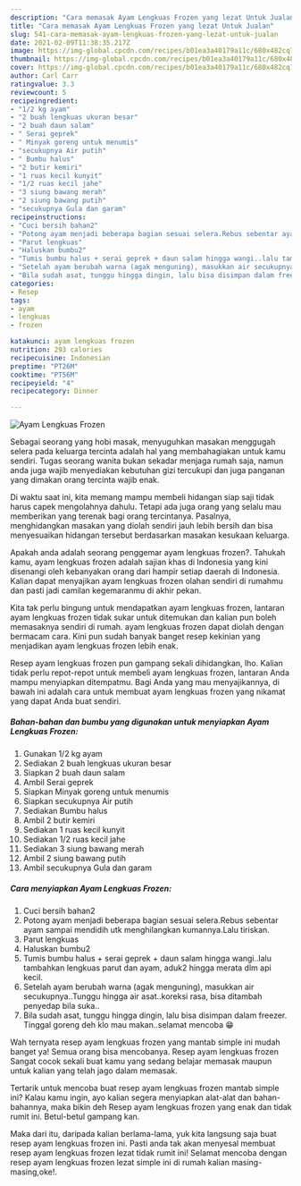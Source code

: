 ```yaml
---
description: "Cara memasak Ayam Lengkuas Frozen yang lezat Untuk Jualan"
title: "Cara memasak Ayam Lengkuas Frozen yang lezat Untuk Jualan"
slug: 541-cara-memasak-ayam-lengkuas-frozen-yang-lezat-untuk-jualan
date: 2021-02-09T11:38:35.217Z
image: https://img-global.cpcdn.com/recipes/b01ea3a40179a11c/680x482cq70/ayam-lengkuas-frozen-foto-resep-utama.jpg
thumbnail: https://img-global.cpcdn.com/recipes/b01ea3a40179a11c/680x482cq70/ayam-lengkuas-frozen-foto-resep-utama.jpg
cover: https://img-global.cpcdn.com/recipes/b01ea3a40179a11c/680x482cq70/ayam-lengkuas-frozen-foto-resep-utama.jpg
author: Carl Carr
ratingvalue: 3.3
reviewcount: 5
recipeingredient:
- "1/2 kg ayam"
- "2 buah lengkuas ukuran besar"
- "2 buah daun salam"
- " Serai geprek"
- " Minyak goreng untuk menumis"
- "secukupnya Air putih"
- " Bumbu halus"
- "2 butir kemiri"
- "1 ruas kecil kunyit"
- "1/2 ruas kecil jahe"
- "3 siung bawang merah"
- "2 siung bawang putih"
- "secukupnya Gula dan garam"
recipeinstructions:
- "Cuci bersih bahan2"
- "Potong ayam menjadi beberapa bagian sesuai selera.Rebus sebentar ayam sampai mendidih utk menghilangkan kumannya.Lalu tiriskan."
- "Parut lengkuas"
- "Haluskan bumbu2"
- "Tumis bumbu halus + serai geprek + daun salam hingga wangi..lalu tambahkan lengkuas parut dan ayam, aduk2 hingga merata dlm api kecil."
- "Setelah ayam berubah warna (agak menguning), masukkan air secukupnya..Tunggu hingga air asat..koreksi rasa, bisa ditambah penyedap bila suka.."
- "Bila sudah asat, tunggu hingga dingin, lalu bisa disimpan dalam freezer. Tinggal goreng deh klo mau makan..selamat mencoba 😁"
categories:
- Resep
tags:
- ayam
- lengkuas
- frozen

katakunci: ayam lengkuas frozen 
nutrition: 293 calories
recipecuisine: Indonesian
preptime: "PT26M"
cooktime: "PT56M"
recipeyield: "4"
recipecategory: Dinner

---
```



![Ayam Lengkuas Frozen](https://img-global.cpcdn.com/recipes/b01ea3a40179a11c/680x482cq70/ayam-lengkuas-frozen-foto-resep-utama.jpg)

Sebagai seorang yang hobi masak, menyuguhkan masakan menggugah selera pada keluarga tercinta adalah hal yang membahagiakan untuk kamu sendiri. Tugas seorang  wanita bukan sekadar menjaga rumah saja, namun anda juga wajib menyediakan kebutuhan gizi tercukupi dan juga panganan yang dimakan orang tercinta wajib enak.

Di waktu  saat ini, kita memang mampu membeli hidangan siap saji tidak harus capek mengolahnya dahulu. Tetapi ada juga orang yang selalu mau memberikan yang terenak bagi orang tercintanya. Pasalnya, menghidangkan masakan yang diolah sendiri jauh lebih bersih dan bisa menyesuaikan hidangan tersebut berdasarkan masakan kesukaan keluarga. 



Apakah anda adalah seorang penggemar ayam lengkuas frozen?. Tahukah kamu, ayam lengkuas frozen adalah sajian khas di Indonesia yang kini disenangi oleh kebanyakan orang dari hampir setiap daerah di Indonesia. Kalian dapat menyajikan ayam lengkuas frozen olahan sendiri di rumahmu dan pasti jadi camilan kegemaranmu di akhir pekan.

Kita tak perlu bingung untuk mendapatkan ayam lengkuas frozen, lantaran ayam lengkuas frozen tidak sukar untuk ditemukan dan kalian pun boleh memasaknya sendiri di rumah. ayam lengkuas frozen dapat diolah dengan bermacam cara. Kini pun sudah banyak banget resep kekinian yang menjadikan ayam lengkuas frozen lebih enak.

Resep ayam lengkuas frozen pun gampang sekali dihidangkan, lho. Kalian tidak perlu repot-repot untuk membeli ayam lengkuas frozen, lantaran Anda mampu menyiapkan ditempatmu. Bagi Anda yang mau menyajikannya, di bawah ini adalah cara untuk membuat ayam lengkuas frozen yang nikamat yang dapat Anda buat sendiri.

<!--inarticleads1-->

##### Bahan-bahan dan bumbu yang digunakan untuk menyiapkan Ayam Lengkuas Frozen:

1. Gunakan 1/2 kg ayam
1. Sediakan 2 buah lengkuas ukuran besar
1. Siapkan 2 buah daun salam
1. Ambil  Serai geprek
1. Siapkan  Minyak goreng untuk menumis
1. Siapkan secukupnya Air putih
1. Sediakan  Bumbu halus
1. Ambil 2 butir kemiri
1. Sediakan 1 ruas kecil kunyit
1. Sediakan 1/2 ruas kecil jahe
1. Sediakan 3 siung bawang merah
1. Ambil 2 siung bawang putih
1. Ambil secukupnya Gula dan garam




<!--inarticleads2-->

##### Cara menyiapkan Ayam Lengkuas Frozen:

1. Cuci bersih bahan2
1. Potong ayam menjadi beberapa bagian sesuai selera.Rebus sebentar ayam sampai mendidih utk menghilangkan kumannya.Lalu tiriskan.
1. Parut lengkuas
1. Haluskan bumbu2
1. Tumis bumbu halus + serai geprek + daun salam hingga wangi..lalu tambahkan lengkuas parut dan ayam, aduk2 hingga merata dlm api kecil.
1. Setelah ayam berubah warna (agak menguning), masukkan air secukupnya..Tunggu hingga air asat..koreksi rasa, bisa ditambah penyedap bila suka..
1. Bila sudah asat, tunggu hingga dingin, lalu bisa disimpan dalam freezer. Tinggal goreng deh klo mau makan..selamat mencoba 😁




Wah ternyata resep ayam lengkuas frozen yang mantab simple ini mudah banget ya! Semua orang bisa mencobanya. Resep ayam lengkuas frozen Sangat cocok sekali buat kamu yang sedang belajar memasak maupun untuk kalian yang telah jago dalam memasak.

Tertarik untuk mencoba buat resep ayam lengkuas frozen mantab simple ini? Kalau kamu ingin, ayo kalian segera menyiapkan alat-alat dan bahan-bahannya, maka bikin deh Resep ayam lengkuas frozen yang enak dan tidak rumit ini. Betul-betul gampang kan. 

Maka dari itu, daripada kalian berlama-lama, yuk kita langsung saja buat resep ayam lengkuas frozen ini. Pasti anda tak akan menyesal membuat resep ayam lengkuas frozen lezat tidak rumit ini! Selamat mencoba dengan resep ayam lengkuas frozen lezat simple ini di rumah kalian masing-masing,oke!.

